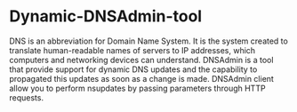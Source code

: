 # Dynamic-DNSAdmin-tool
DNS is an abbreviation for Domain Name System. It is the system created to translate human-readable names of servers to IP addresses, which computers and networking devices can understand. DNSAdmin is a tool that provide support for dynamic DNS updates and the capability to propagated this updates as soon as a change is made. DNSAdmin client allow you to perform nsupdates by passing parameters through HTTP requests.
